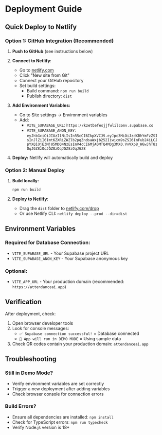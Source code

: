 # Deployment Guide

## Quick Deploy to Netlify

### Option 1: GitHub Integration (Recommended)

1. **Push to GitHub** (see instructions below)
2. **Connect to Netlify:**
   - Go to [netlify.com](https://netlify.com)
   - Click "New site from Git"
   - Connect your GitHub repository
   - Set build settings:
     - Build command: `npm run build`
     - Publish directory: `dist`

3. **Add Environment Variables:**
   - Go to Site settings → Environment variables
   - Add:
     - `VITE_SUPABASE_URL`: `https://kzetbefeojjfwlilconv.supabase.co`
     - `VITE_SUPABASE_ANON_KEY`: `eyJhbGciOiJIUzI1NiIsInR5cCI6IkpXVCJ9.eyJpc3MiOiJzdXBhYmFzZSIsInJlZiI6Imt6ZXRiZWZlb2pqZndsaWxjb252Iiwicm9sZSI6ImFub24iLCJpYXQiOjE3MjU5MDQ4NzEsImV4cCI6MjA0MTQ4MDg3MX0.VvVXp8_W6wJhT8zOqJGZ8zOqJGZ8zOqJGZ8zOqJGZ8`

4. **Deploy:** Netlify will automatically build and deploy

### Option 2: Manual Deploy

1. **Build locally:**
   ```bash
   npm run build
   ```

2. **Deploy to Netlify:**
   - Drag the `dist` folder to [netlify.com/drop](https://netlify.com/drop)
   - Or use Netlify CLI: `netlify deploy --prod --dir=dist`

## Environment Variables

### Required for Database Connection:
- `VITE_SUPABASE_URL` - Your Supabase project URL
- `VITE_SUPABASE_ANON_KEY` - Your Supabase anonymous key

### Optional:
- `VITE_APP_URL` - Your production domain (recommended: `https://attendanceai.app`)

## Verification

After deployment, check:
1. Open browser developer tools
2. Look for console messages:
   - `✅ Supabase connection successful!` = Database connected
   - `🔄 App will run in DEMO MODE` = Using sample data
3. Check QR codes contain your production domain: `attendanceai.app`

## Troubleshooting

### Still in Demo Mode?
- Verify environment variables are set correctly
- Trigger a new deployment after adding variables
- Check browser console for connection errors

### Build Errors?
- Ensure all dependencies are installed: `npm install`
- Check for TypeScript errors: `npm run typecheck`
- Verify Node.js version is 18+